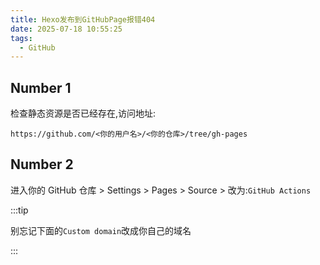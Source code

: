 ```yaml
---
title: Hexo发布到GitHubPage报错404
date: 2025-07-18 10:55:25
tags:
  - GitHub
---
```


## Number 1

检查静态资源是否已经存在,访问地址:

`https://github.com/<你的用户名>/<你的仓库>/tree/gh-pages`

## Number 2

进入你的 GitHub 仓库 > Settings > Pages > Source > 改为:`GitHub Actions`

:::tip

别忘记下面的`Custom domain`改成你自己的域名

:::
